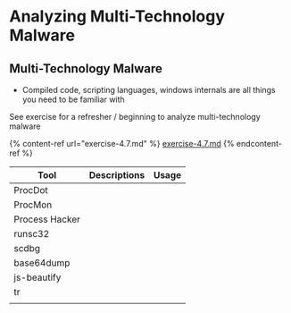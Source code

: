 # Analyzing Multi-Technology Malware

## Multi-Technology Malware

* Compiled code, scripting languages, windows internals are all things you need to be familiar with

See exercise for a refresher / beginning to analyze multi-technology malware

{% content-ref url="exercise-4.7.md" %}
[exercise-4.7.md](exercise-4.7.md)
{% endcontent-ref %}

| Tool           | Descriptions | Usage |
| -------------- | ------------ | ----- |
| ProcDot        |              |       |
| ProcMon        |              |       |
| Process Hacker |              |       |
| runsc32        |              |       |
| scdbg          |              |       |
| base64dump     |              |       |
| js-beautify    |              |       |
| tr             |              |       |
|                |              |       |

